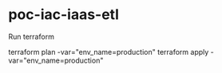# poc-iac-iaas-etl

Run terraform

terraform plan -var="env_name=production"
terraform apply -var="env_name=production"